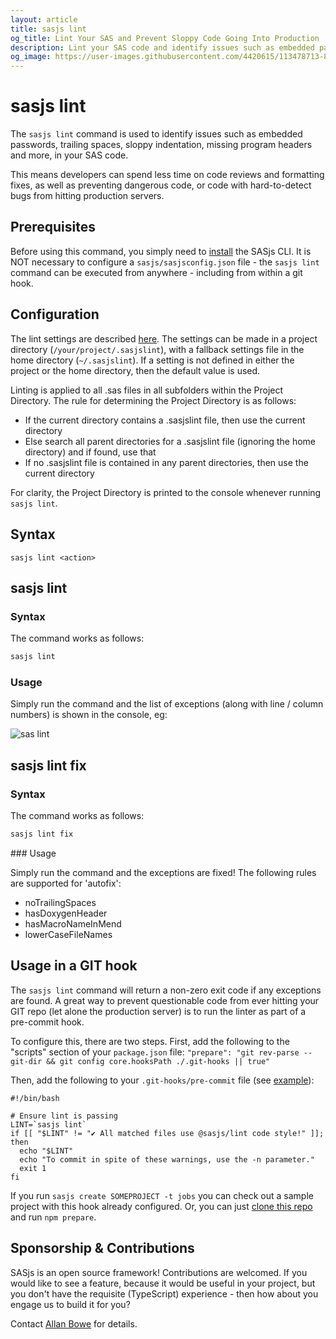 ```yaml
---
layout: article
title: sasjs lint
og_title: Lint Your SAS and Prevent Sloppy Code Going Into Production
description: Lint your SAS code and identify issues such as embedded passwords, trailing spaces, sloppy indentation, missing program headers and more.
og_image: https://user-images.githubusercontent.com/4420615/113478713-800e1d00-9482-11eb-90c1-10a80a41be1a.png
---
```


# sasjs lint

The `sasjs lint` command is used to identify issues such as embedded passwords, trailing spaces, sloppy indentation, missing program headers and more, in your SAS code.

This means developers can spend less time on code reviews and formatting fixes, as well as preventing dangerous code, or code with hard-to-detect bugs from hitting production servers.


## Prerequisites

Before using this command, you simply need to [install](/installation) the SASjs CLI.  It is NOT necessary to configure a `sasjs/sasjsconfig.json` file - the `sasjs lint` command can be executed from anywhere - including from within a git hook.  

## Configuration

The lint settings are described [here](https://github.com/sasjs/lint/blob/main/README.md).  The settings can be made in a project directory (`/your/project/.sasjslint`), with a fallback settings file in the home directory (`~/.sasjslint`).  If a setting is not defined in either the project or the home directory, then the default value is used.

Linting is applied to all .sas files in all subfolders within the Project Directory.  The rule for determining the Project Directory is as follows:

* If the current directory contains a .sasjslint file, then use the current directory
* Else search all parent directories for a .sasjslint file (ignoring the home directory) and if found, use that
* If no .sasjslint file is contained in any parent directories, then use the current directory

For clarity, the Project Directory is printed to the console whenever running `sasjs lint`.

## Syntax

```
sasjs lint <action>
```

## sasjs lint

### Syntax

The command works as follows:

```bash
sasjs lint
```

### Usage

Simply run the command and the list of exceptions (along with line / column numbers) is shown in the console, eg:

![sas lint](https://user-images.githubusercontent.com/4420615/113478713-800e1d00-9482-11eb-90c1-10a80a41be1a.png)

## sasjs lint fix

### Syntax

The command works as follows:

```bash
sasjs lint fix
```

### Usage

Simply run the command and the exceptions are fixed!  The following rules are supported for 'autofix':

* noTrailingSpaces
* hasDoxygenHeader
* hasMacroNameInMend
* lowerCaseFileNames

## Usage in a GIT hook

The `sasjs lint` command will return a non-zero exit code if any exceptions are found.  A great way to prevent questionable code from ever hitting your GIT repo (let alone the production server) is to run the linter as part of a pre-commit hook.

To configure this, there are two steps.  First, add the following to the "scripts" section of your `package.json` file: `"prepare": "git rev-parse --git-dir && git config core.hooksPath ./.git-hooks || true"`

Then, add the following to your `.git-hooks/pre-commit` file (see [example](https://github.com/sasjs/core/blob/main/.git-hooks/pre-commit)):

```
#!/bin/bash

# Ensure lint is passing
LINT=`sasjs lint`
if [[ "$LINT" != "✔ All matched files use @sasjs/lint code style!" ]]; then
  echo "$LINT"
  echo "To commit in spite of these warnings, use the -n parameter."
  exit 1
fi
```

If you run `sasjs create SOMEPROJECT -t jobs` you can check out a sample project with this hook already configured.  Or, you can just [clone this repo](https://github.com/sasjs/template_jobs) and run `npm prepare`.


## Sponsorship & Contributions

SASjs is an open source framework!  Contributions are welcomed.  If you would like to see a feature, because it would be useful in your project, but you don't have the requisite (TypeScript) experience - then how about you engage us to build it for you?

Contact [Allan Bowe](https://www.linkedin.com/in/allanbowe/) for details.

